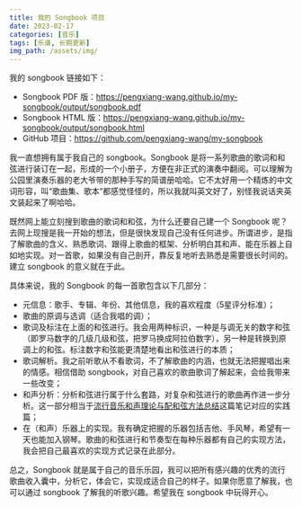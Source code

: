```yaml
---
title: 我的 Songbook 项目
date: 2023-02-17
categories: [音乐]
tags: [乐谱, 长期更新]
img_path: /assets/img/
---
```


我的 songbook 链接如下：
- Songbook PDF 版：<https://pengxiang-wang.github.io/my-songbook/output/songbook.pdf>
- Songbook HTML 版：<https://pengxiang-wang.github.io/my-songbook/output/songbook.html>
- GitHub 项目：<https://github.com/pengxiang-wang/my-songbook>

我一直想拥有属于我自己的 songbook。Songbook 是将一系列歌曲的歌词和和弦进行装订在一起，形成的一个小册子，方便在非正式的演奏中翻阅。可以理解为公园里演奏乐器的老大爷带的那种手写的简谱册哈哈。它不太好用一个精炼的中文词形容，叫“歌曲集、歌本”都感觉怪怪的，所以我就叫英文好了，别怪我说话夹英文装起来了啊哈哈。

既然网上能立刻搜到歌曲的歌词和和弦，为什么还要自己建一个 Songbook 呢？去网上现搜是我一开始的想法，但是很快发现自己没有任何进步。所谓进步，是指了解歌曲的含义、熟悉歌词、跟得上歌曲的框架、分析明白其和声、能在乐器上自如地实现。对一首歌，如果没有自己剖开，靠反复地听去熟悉是需要很长时间的。建立 songbook 的意义就在于此。

具体来说，我的 Songbook 的每一首歌包含以下几部分：
- 元信息：歌手、专辑、年份、其他信息，我的喜欢程度（5星评分标准）；
- 歌曲的原调与选调（适合我唱的调）；
- 歌词及标注在上面的和弦进行。我会用两种标识，一种是与调无关的数字和弦（即罗马数字的几级几级和弦，把罗马换成阿拉伯数字），另一种是转换到原调上的和弦。标注数字和弦能更清楚地看出和弦进行的本质；
- 歌词解析。我之前听歌从不看歌词，不了解歌曲的内涵，也就无法把握唱出来的情感。相信借助 songbook，对自己喜欢的歌曲歌词了解起来，会给我带来一些改变；
- 和声分析：分析和弦进行属于什么套路，对复杂和弦进行的歌曲再作进一步分析。这一部分相当于[流行音乐和声理论与配和弦方法总结]()这篇笔记对应的实践篇；
- 在（和声）乐器上的实现。我有确定把握的乐器包括吉他、手风琴，希望有一天也能加入钢琴。歌曲的和弦进行和节奏型在每种乐器都有自己的实现方法，我会把自己最喜欢的实现方式记录在此部分。

总之，Songbook 就是属于自己的音乐乐园，我可以把所有感兴趣的优秀的流行歌曲收入囊中，分析它，体会它，实现成适合自己的样子。如果你愿意了解我，也可以通过 songbook 了解我的听歌兴趣。希望我在 songbook 中玩得开心。